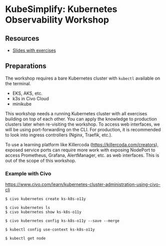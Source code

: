 # KubeSimplify: Kubernetes Observability Workshop

## Resources

- [Slides with exercises](https://docs.google.com/presentation/d/1uuYIPwQjckNiPPJQcN8tauZ8KSIdHASbyoAxJ0fc6uQ/edit?usp=sharing)


## Preparations

The workshop requires a bare Kubernetes cluster with `kubectl` available on the terminal.

- EKS, AKS, etc.
- k3s in Civo Cloud
- minikube

This workshop needs a running Kubernetes cluster with all exercises building on top of each other. You can apply the knowledge to production clusters later when re-visiting the workshop. To access web interfaces, we will be using port-forwarding on the CLI. For production, it is recommended to look into ingress controllers (Nginx, Traefik, etc.).

To use a learning platform like Killercoda (https://killercoda.com/creators), exposed service ports can require more work with exposing NodePort to access Prometheus, Grafana, AlertManager, etc. as web interfaces. This is out of the scope of this workshop.


### Example with Civo

https://www.civo.com/learn/kubernetes-cluster-administration-using-civo-cli 

```
$ civo kubernetes create ks-k8s-o11y 

$ civo kubernetes ls
$ civo kubernetes show ks-k8s-o11y 

$ civo kubernetes config ks-k8s-o11y --save --merge

$ kubectl config use-context ks-k8s-o11y

$ kubectl get node
```

